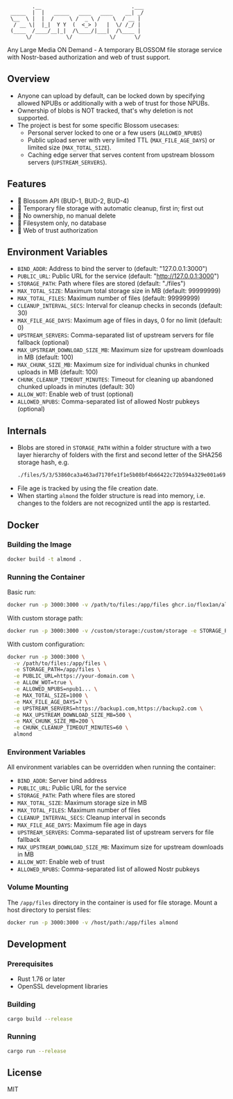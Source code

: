 ```
        .__                             .___
 _____  |  |   _____   ____   ____    __| _/
 \__  \ |  |  /     \ /  _ \ /    \  / __ | 
  / __ \|  |_|  Y Y  (  <_> )   |  \/ /_/ | 
 (____  /____/__|_|  /\____/|___|  /\____ | 
      \/           \/            \/      \/  
```

Any Large Media ON Demand - A temporary BLOSSOM file storage service with Nostr-based authorization and web of trust support.

## Overview
- Anyone can upload by default, can be locked down by specifying allowed NPUBs or additionally with a web of trust for those NPUBs.
- Ownership of blobs is NOT tracked, that's why deletion is not supported.
- The project is best for some specific Blossom usecases:
  - Personal server locked to one or a few users (`ALLOWED_NPUBS`)
  - Public upload server with very limited TTL (`MAX_FILE_AGE_DAYS`) or limited size (`MAX_TOTAL_SIZE`).
  - Caching edge server that serves content from upstream blossom servers (`UPSTREAM_SERVERS`).

## Features
 - 🌸 Blossom API (BUD-1, BUD-2, BUD-4)
 - 🌸 Temporary file storage with automatic cleanup, first in; first out
 - 🌸 No ownership, no manual delete
 - 🌸 Filesystem only, no database
 - 🌸 Web of trust authorization 

## Environment Variables

- `BIND_ADDR`: Address to bind the server to (default: "127.0.0.1:3000")
- `PUBLIC_URL`: Public URL for the service (default: "http://127.0.0.1:3000")
- `STORAGE_PATH`: Path where files are stored (default: "./files")
- `MAX_TOTAL_SIZE`: Maximum total storage size in MB (default: 99999999)
- `MAX_TOTAL_FILES`: Maximum number of files (default: 99999999)
- `CLEANUP_INTERVAL_SECS`: Interval for cleanup checks in seconds (default: 30)
- `MAX_FILE_AGE_DAYS`: Maximum age of files in days, 0 for no limit (default: 0)
- `UPSTREAM_SERVERS`: Comma-separated list of upstream servers for file fallback (optional)
- `MAX_UPSTREAM_DOWNLOAD_SIZE_MB`: Maximum size for upstream downloads in MB (default: 100)
- `MAX_CHUNK_SIZE_MB`: Maximum size for individual chunks in chunked uploads in MB (default: 100)
- `CHUNK_CLEANUP_TIMEOUT_MINUTES`: Timeout for cleaning up abandoned chunked uploads in minutes (default: 30)
- `ALLOW_WOT`: Enable web of trust (optional)
- `ALLOWED_NPUBS`: Comma-separated list of allowed Nostr pubkeys (optional)

## Internals
- Blobs are stored in `STORAGE_PATH` within a folder structure with a two layer hierarchy of folders with the first and second letter of the SHA256 storage hash, e.g. 
  ```bash
  ./files/5/3/53860ca3a463ad7170fe1f1e5b08bf4b66422c72b594a329e001a69e07f2e50e.mp4
  ```
- File age is tracked by using the file creation date.
- When starting `almond` the folder structure is read into memory, i.e. changes to the folders are not recognized until the app is restarted.

## Docker

### Building the Image

```bash
docker build -t almond .
```

### Running the Container

Basic run:
```bash
docker run -p 3000:3000 -v /path/to/files:/app/files ghcr.io/flox1an/almond
```

With custom storage path:
```bash
docker run -p 3000:3000 -v /custom/storage:/custom/storage -e STORAGE_PATH=/custom/storage ghcr.io/flox1an/almond
```

With custom configuration:
```bash
docker run -p 3000:3000 \
  -v /path/to/files:/app/files \
  -e STORAGE_PATH=/app/files \
  -e PUBLIC_URL=https://your-domain.com \
  -e ALLOW_WOT=true \
  -e ALLOWED_NPUBS=npub1... \
  -e MAX_TOTAL_SIZE=1000 \
  -e MAX_FILE_AGE_DAYS=7 \
  -e UPSTREAM_SERVERS=https://backup1.com,https://backup2.com \
  -e MAX_UPSTREAM_DOWNLOAD_SIZE_MB=500 \
  -e MAX_CHUNK_SIZE_MB=200 \
  -e CHUNK_CLEANUP_TIMEOUT_MINUTES=60 \
  almond
```

### Environment Variables

All environment variables can be overridden when running the container:

- `BIND_ADDR`: Server bind address
- `PUBLIC_URL`: Public URL for the service
- `STORAGE_PATH`: Path where files are stored
- `MAX_TOTAL_SIZE`: Maximum storage size in MB
- `MAX_TOTAL_FILES`: Maximum number of files
- `CLEANUP_INTERVAL_SECS`: Cleanup interval in seconds
- `MAX_FILE_AGE_DAYS`: Maximum file age in days
- `UPSTREAM_SERVERS`: Comma-separated list of upstream servers for file fallback
- `MAX_UPSTREAM_DOWNLOAD_SIZE_MB`: Maximum size for upstream downloads in MB
- `ALLOW_WOT`: Enable web of trust
- `ALLOWED_NPUBS`: Comma-separated list of allowed Nostr pubkeys

### Volume Mounting

The `/app/files` directory in the container is used for file storage. Mount a host directory to persist files:

```bash
docker run -p 3000:3000 -v /host/path:/app/files almond
```

## Development

### Prerequisites

- Rust 1.76 or later
- OpenSSL development libraries

### Building

```bash
cargo build --release
```

### Running

```bash
cargo run --release
```

## License

MIT 